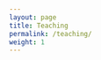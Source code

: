 ```yaml
---
layout: page
title: Teaching
permalink: /teaching/
weight: 1
---
```


<body>
<canvas id="myChart" width="800" height="400"></canvas>
 
<script src="https://cdnjs.cloudflare.com/ajax/libs/Chart.js/2.8.0/Chart.min.js"></script>
<script src="/_data/script.js"></script>
</body>
